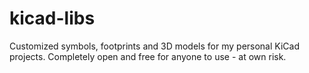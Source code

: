 # kicad-libs

Customized symbols, footprints and 3D models for my personal KiCad projects. Completely open and free for anyone to use - at own risk.
